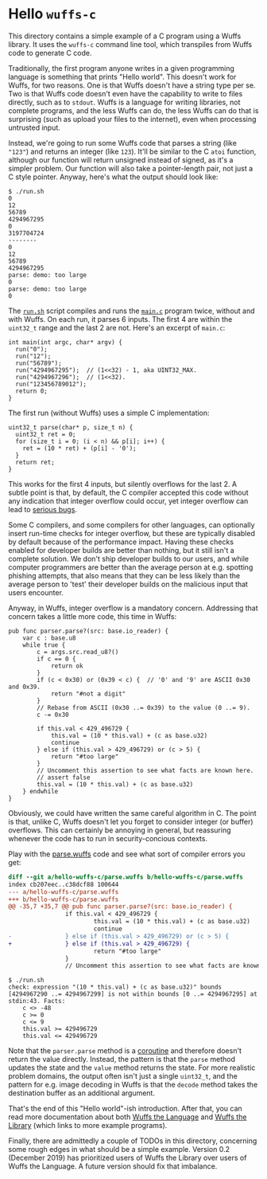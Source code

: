 # Hello `wuffs-c`

This directory contains a simple example of a C program using a Wuffs library.
It uses the `wuffs-c` command line tool, which transpiles from Wuffs code to
generate C code.

Traditionally, the first program anyone writes in a given programming language
is something that prints "Hello world". This doesn't work for Wuffs, for two
reasons. One is that Wuffs doesn't have a string type per se. Two is that Wuffs
code doesn't even have the capability to write to files directly, such as to
`stdout`. Wuffs is a language for writing libraries, not complete programs, and
the less Wuffs can do, the less Wuffs can do that is surprising (such as upload
your files to the internet), even when processing untrusted input.

Instead, we're going to run some Wuffs code that parses a string (like `"123"`)
and returns an integer (like `123`). It'll be similar to the C `atoi` function,
although our function will return unsigned instead of signed, as it's a simpler
problem. Our function will also take a pointer-length pair, not just a C style
pointer. Anyway, here's what the output should look like:

```
$ ./run.sh
0
12
56789
4294967295
0
3197704724
--------
0
12
56789
4294967295
parse: demo: too large
0
parse: demo: too large
0
```

The [`run.sh`](/hello-wuffs-c/run.sh) script compiles and runs the
[`main.c`](/hello-wuffs-c/main.c) program twice, without and with Wuffs. On
each run, it parses 6 inputs. The first 4 are within the `uint32_t` range and
the last 2 are not. Here's an excerpt of `main.c`:

```
int main(int argc, char* argv) {
  run("0");
  run("12");
  run("56789");
  run("4294967295");  // (1<<32) - 1, aka UINT32_MAX.
  run("4294967296");  // (1<<32).
  run("123456789012");
  return 0;
}
```

The first run (without Wuffs) uses a simple C implementation:

```
uint32_t parse(char* p, size_t n) {
  uint32_t ret = 0;
  for (size_t i = 0; (i < n) && p[i]; i++) {
    ret = (10 * ret) + (p[i] - '0');
  }
  return ret;
}
```

This works for the first 4 inputs, but silently overflows for the last 2. A
subtle point is that, by default, the C compiler accepted this code without any
indication that integer overflow could occur, yet integer overflow can lead to
[serious bugs](https://en.wikipedia.org/wiki/Stagefright_%28bug%29).

Some C compilers, and some compilers for other languages, can optionally insert
run-time checks for integer overflow, but these are typically disabled by
default because of the performance impact. Having these checks enabled for
developer builds are better than nothing, but it still isn't a complete
solution. We don't ship developer builds to our users, and while computer
programmers are better than the average person at e.g. spotting phishing
attempts, that also means that they can be less likely than the average person
to 'test' their developer builds on the malicious input that users encounter.

Anyway, in Wuffs, integer overflow is a mandatory concern. Addressing that
concern takes a little more code, this time in Wuffs:

```
pub func parser.parse?(src: base.io_reader) {
    var c : base.u8
    while true {
        c = args.src.read_u8?()
        if c == 0 {
            return ok
        }
        if (c < 0x30) or (0x39 < c) {  // '0' and '9' are ASCII 0x30 and 0x39.
            return "#not a digit"
        }
        // Rebase from ASCII (0x30 ..= 0x39) to the value (0 ..= 9).
        c -= 0x30

        if this.val < 429_496729 {
            this.val = (10 * this.val) + (c as base.u32)
            continue
        } else if (this.val > 429_496729) or (c > 5) {
            return "#too large"
        }
        // Uncomment this assertion to see what facts are known here.
        // assert false
        this.val = (10 * this.val) + (c as base.u32)
    } endwhile
}
```

Obviously, we could have written the same careful algorithm in C. The point is
that, unlike C, Wuffs doesn't let you forget to consider integer (or buffer)
overflows. This can certainly be annoying in general, but reassuring whenever
the code has to run in security-concious contexts.

Play with the [parse.wuffs](/hello-wuffs-c/parse.wuffs) code and see what sort
of compiler errors you get:

```diff
diff --git a/hello-wuffs-c/parse.wuffs b/hello-wuffs-c/parse.wuffs
index cb207eec..c38dcf88 100644
--- a/hello-wuffs-c/parse.wuffs
+++ b/hello-wuffs-c/parse.wuffs
@@ -35,7 +35,7 @@ pub func parser.parse?(src: base.io_reader) {
                if this.val < 429_496729 {
                        this.val = (10 * this.val) + (c as base.u32)
                        continue
-               } else if (this.val > 429_496729) or (c > 5) {
+               } else if (this.val > 429_496729) {
                        return "#too large"
                }
                // Uncomment this assertion to see what facts are known here.
```

```
$ ./run.sh
check: expression "(10 * this.val) + (c as base.u32)" bounds [4294967290 ..= 4294967299] is not within bounds [0 ..= 4294967295] at stdin:43. Facts:
    c <> -48
    c >= 0
    c <= 9
    this.val >= 429496729
    this.val <= 429496729
```

Note that the `parser.parse` method is a [coroutine](/doc/note/coroutines.md)
and therefore doesn't return the value directly. Instead, the pattern is that
the `parse` method updates the state and the `value` method returns the state.
For more realistic problem domains, the output often isn't just a single
`uint32_t`, and the pattern for e.g. image decoding in Wuffs is that the
`decode` method takes the destination buffer as an additional argument.

That's the end of this "Hello world"-ish introduction. After that, you can read
more documentation about both [Wuffs the Language](/doc/wuffs-the-language.md)
and [Wuffs the Library](/doc/wuffs-the-library.md) (which links to more example
programs).

Finally, there are admittedly a couple of TODOs in this directory, concerning
some rough edges in what should be a simple example. Version 0.2 (December
2019) has prioritized users of Wuffs the Library over users of Wuffs the
Language. A future version should fix that imbalance.
